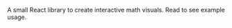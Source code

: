 A small React library to create interactive math visuals. 
Read [](http://haetc.dev/blog/math-lib) to see example usage.
